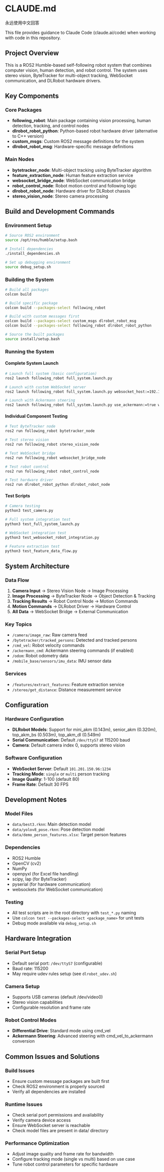 # CLAUDE.md

永远使用中文回答

This file provides guidance to Claude Code (claude.ai/code) when working with code in this repository.

## Project Overview

This is a ROS2 Humble-based self-following robot system that combines computer vision, human detection, and robot control. The system uses stereo vision, ByteTracker for multi-object tracking, WebSocket communication, and DLRobot hardware drivers.

## Key Components

### Core Packages
- **following_robot**: Main package containing vision processing, human detection, tracking, and control nodes
- **dlrobot_robot_python**: Python-based robot hardware driver (alternative to C++ version)
- **custom_msgs**: Custom ROS2 message definitions for the system
- **dlrobot_robot_msg**: Hardware-specific message definitions

### Main Nodes
- **bytetracker_node**: Multi-object tracking using ByteTracker algorithm
- **feature_extraction_node**: Human feature extraction service
- **websocket_bridge_node**: WebSocket communication bridge
- **robot_control_node**: Robot motion control and following logic
- **dlrobot_robot_node**: Hardware driver for DLRobot chassis
- **stereo_vision_node**: Stereo camera processing

## Build and Development Commands

### Environment Setup
```bash
# Source ROS2 environment
source /opt/ros/humble/setup.bash

# Install dependencies
./install_dependencies.sh

# Set up debugging environment
source debug_setup.sh
```

### Building the System
```bash
# Build all packages
colcon build

# Build specific package
colcon build --packages-select following_robot

# Build with custom messages first
colcon build --packages-select custom_msgs dlrobot_robot_msg
colcon build --packages-select following_robot dlrobot_robot_python

# Source the built packages
source install/setup.bash
```

### Running the System

#### Complete System Launch
```bash
# Launch full system (basic configuration)
ros2 launch following_robot full_system.launch.py

# Launch with custom WebSocket server
ros2 launch following_robot full_system.launch.py websocket_host:=192.168.1.100

# Launch with Ackermann steering
ros2 launch following_robot full_system.launch.py use_ackermann:=true wheelbase:=0.143
```

#### Individual Component Testing
```bash
# Test ByteTracker node
ros2 run following_robot bytetracker_node

# Test stereo vision
ros2 run following_robot stereo_vision_node

# Test WebSocket bridge
ros2 run following_robot websocket_bridge_node

# Test robot control
ros2 run following_robot robot_control_node

# Test hardware driver
ros2 run dlrobot_robot_python dlrobot_robot_node
```

#### Test Scripts
```bash
# Camera testing
python3 test_camera.py

# Full system integration test
python3 test_full_system_launch.py

# WebSocket integration test
python3 test_websocket_robot_integration.py

# Feature extraction test
python3 test_feature_data_flow.py
```

## System Architecture

### Data Flow
1. **Camera Input** → Stereo Vision Node → Image Processing
2. **Image Processing** → ByteTracker Node → Object Detection & Tracking
3. **Tracking Results** → Robot Control Node → Motion Commands
4. **Motion Commands** → DLRobot Driver → Hardware Control
5. **All Data** → WebSocket Bridge → External Communication

### Key Topics
- `/camera/image_raw`: Raw camera feed
- `/bytetracker/tracked_persons`: Detected and tracked persons
- `/cmd_vel`: Robot velocity commands
- `/ackermann_cmd`: Ackermann steering commands (if enabled)
- `/odom`: Robot odometry data
- `/mobile_base/sensors/imu_data`: IMU sensor data

### Services
- `/features/extract_features`: Feature extraction service
- `/stereo/get_distance`: Distance measurement service

## Configuration

### Hardware Configuration
- **DLRobot Models**: Support for mini_akm (0.143m), senior_akm (0.320m), top_akm_bs (0.503m), top_akm_dl (0.549m)
- **Serial Communication**: Default `/dev/ttyS7` at 115200 baud
- **Camera**: Default camera index 0, supports stereo vision

### Software Configuration
- **WebSocket Server**: Default `101.201.150.96:1234`
- **Tracking Mode**: `single` or `multi` person tracking
- **Image Quality**: 1-100 (default 80)
- **Frame Rate**: Default 30 FPS

## Development Notes

### Model Files
- `data/best3.rknn`: Main detection model
- `data/yolov8_pose.rknn`: Pose detection model
- `data/demo_person_features.xlsx`: Target person features

### Dependencies
- ROS2 Humble
- OpenCV (cv2)
- NumPy
- openpyxl (for Excel file handling)
- scipy, lap (for ByteTracker)
- pyserial (for hardware communication)
- websockets (for WebSocket communication)

### Testing
- All test scripts are in the root directory with `test_*.py` naming
- Use `colcon test --packages-select <package_name>` for unit tests
- Debug mode available via `debug_setup.sh`

## Hardware Integration

### Serial Port Setup
- Default serial port: `/dev/ttyS7` (configurable)
- Baud rate: 115200
- May require udev rules setup (see `dlrobot_udev.sh`)

### Camera Setup
- Supports USB cameras (default /dev/video0)
- Stereo vision capabilities
- Configurable resolution and frame rate

### Robot Control Modes
- **Differential Drive**: Standard mode using cmd_vel
- **Ackermann Steering**: Advanced steering with cmd_vel_to_ackermann conversion

## Common Issues and Solutions

### Build Issues
- Ensure custom message packages are built first
- Check ROS2 environment is properly sourced
- Verify all dependencies are installed

### Runtime Issues
- Check serial port permissions and availability
- Verify camera device access
- Ensure WebSocket server is reachable
- Check model files are present in data/ directory

### Performance Optimization
- Adjust image quality and frame rate for bandwidth
- Configure tracking mode (single vs multi) based on use case
- Tune robot control parameters for specific hardware